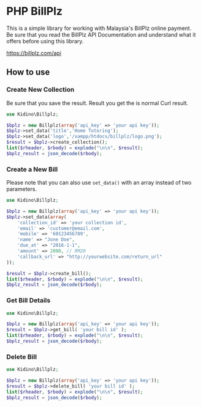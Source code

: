 # PHP BillPlz

This is a simple library for working with Malaysia's BillPlz online payment. Be sure that you read the BillPlz API Documentation and understand what it offers before using this library.

https://billplz.com/api

## How to use

### Create New Collection

Be sure that you save the result. Result you get the is normal Curl result.

```php
use Kidino\Billplz;

$bplz = new Billplz(array('api_key' => 'your api key'));
$bplz->set_data('title','Home Tutoring');
$bplz->set_data('logo','/xampp/htdocs/billplz/logo.png');
$result = $bplz->create_collection();
list($rheader, $rbody) = explode("\n\n", $result);
$bplz_result = json_decode($rbody);
```

### Create a New Bill

Please note that you can also use `set_data()` with an array instead of two parameters.

```php
use Kidino\Billplz;

$bplz = new Billplz(array('api_key' => 'your api key'));
$bplz->set_data(array(
	'collection_id' => 'your collection id',
	'email' => 'customer@email.com',
	'mobile' => '60123456789',
	'name' => "Jone Doe",
	'due_at' => "2016-1-1",
	'amount' => 2000, // RM20
	'callback_url' => "http://yourwebsite.com/return_url"
));

$result = $bplz->create_bill();
list($rheader, $rbody) = explode("\n\n", $result);
$bplz_result = json_decode($rbody);
```

### Get Bill Details

```php
use Kidino\Billplz;

$bplz = new Billplz(array('api_key' => 'your api key'));
$result = $bplz->get_bill( 'your bill id' );
list($rheader, $rbody) = explode("\n\n", $result);
$bplz_result = json_decode($rbody);
```

### Delete Bill

```php
use Kidino\Billplz;

$bplz = new Billplz(array('api_key' => 'your api key'));
$result = $bplz->delete_bill( 'your bill id' );
list($rheader, $rbody) = explode("\n\n", $result);
$bplz_result = json_decode($rbody);
```
